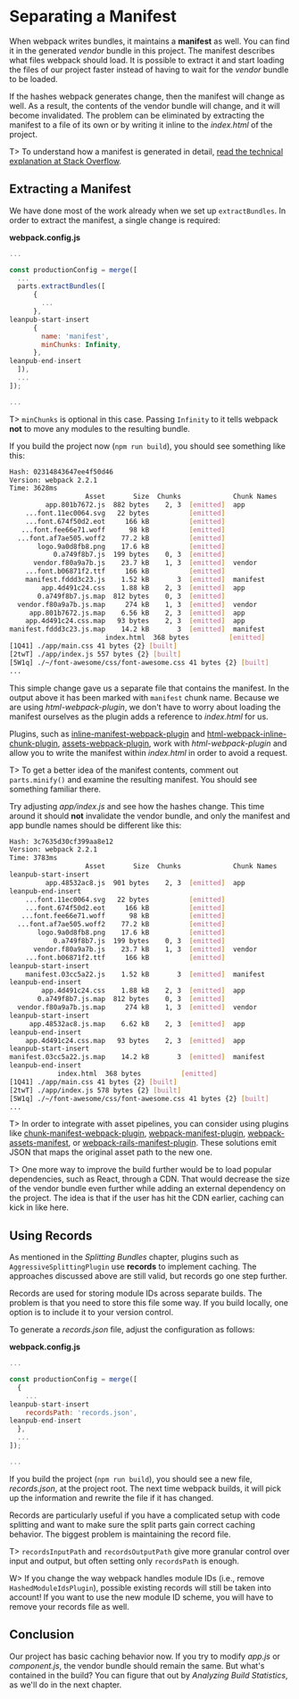 # Separating a Manifest

When webpack writes bundles, it maintains a **manifest** as well. You can find it in the generated *vendor* bundle in this project. The manifest describes what files webpack should load. It is possible to extract it and start loading the files of our project faster instead of having to wait for the *vendor* bundle to be loaded.

If the hashes webpack generates change, then the manifest will change as well. As a result, the contents of the vendor bundle will change, and it will become invalidated. The problem can be eliminated by extracting the manifest to a file of its own or by writing it inline to the *index.html* of the project.

T> To understand how a manifest is generated in detail, [read the technical explanation at Stack Overflow](https://stackoverflow.com/questions/39548175/can-someone-explain-webpacks-commonschunkplugin/39600793).

## Extracting a Manifest

We have done most of the work already when we set up `extractBundles`. In order to extract the manifest, a single change is required:

**webpack.config.js**

```javascript
...

const productionConfig = merge([
  ...
  parts.extractBundles([
      {
        ...
      },
leanpub-start-insert
      {
        name: 'manifest',
        minChunks: Infinity,
      },
leanpub-end-insert
  ]),
  ...
]);

...
```

T> `minChunks` is optional in this case. Passing `Infinity` to it tells webpack **not** to move any modules to the resulting bundle.

If you build the project now (`npm run build`), you should see something like this:

```bash
Hash: 02314843647ee4f50d46
Version: webpack 2.2.1
Time: 3628ms
                   Asset       Size  Chunks             Chunk Names
         app.801b7672.js  882 bytes    2, 3  [emitted]  app
    ...font.11ec0064.svg   22 bytes          [emitted]
    ...font.674f50d2.eot     166 kB          [emitted]
   ...font.fee66e71.woff      98 kB          [emitted]
  ...font.af7ae505.woff2    77.2 kB          [emitted]
       logo.9a0d8fb8.png    17.6 kB          [emitted]
           0.a749f8b7.js  199 bytes    0, 3  [emitted]
      vendor.f80a9a7b.js    23.7 kB    1, 3  [emitted]  vendor
    ...font.b06871f2.ttf     166 kB          [emitted]
    manifest.fddd3c23.js    1.52 kB       3  [emitted]  manifest
        app.4d491c24.css    1.88 kB    2, 3  [emitted]  app
       0.a749f8b7.js.map  812 bytes    0, 3  [emitted]
  vendor.f80a9a7b.js.map     274 kB    1, 3  [emitted]  vendor
     app.801b7672.js.map    6.56 kB    2, 3  [emitted]  app
    app.4d491c24.css.map   93 bytes    2, 3  [emitted]  app
manifest.fddd3c23.js.map    14.2 kB       3  [emitted]  manifest
                        index.html  368 bytes          [emitted]
[1Q41] ./app/main.css 41 bytes {2} [built]
[2twT] ./app/index.js 557 bytes {2} [built]
[5W1q] ./~/font-awesome/css/font-awesome.css 41 bytes {2} [built]
...
```

This simple change gave us a separate file that contains the manifest. In the output above it has been marked with `manifest` chunk name. Because we are using *html-webpack-plugin*, we don't have to worry about loading the manifest ourselves as the plugin adds a reference to *index.html* for us.

Plugins, such as [inline-manifest-webpack-plugin](https://www.npmjs.com/package/inline-manifest-webpack-plugin) and [html-webpack-inline-chunk-plugin](https://www.npmjs.com/package/html-webpack-inline-chunk-plugin), [assets-webpack-plugin](https://www.npmjs.com/package/assets-webpack-plugin), work with *html-webpack-plugin* and allow you to write the manifest within *index.html* in order to avoid a request.

T> To get a better idea of the manifest contents, comment out `parts.minify()` and examine the resulting manifest. You should see something familiar there.

Try adjusting *app/index.js* and see how the hashes change. This time around it should **not** invalidate the vendor bundle, and only the manifest and app bundle names should be different like this:

```bash
Hash: 3c7635d30cf399aa8e12
Version: webpack 2.2.1
Time: 3783ms
                   Asset       Size  Chunks             Chunk Names
leanpub-start-insert
         app.48532ac8.js  901 bytes    2, 3  [emitted]  app
leanpub-end-insert
    ...font.11ec0064.svg   22 bytes          [emitted]
    ...font.674f50d2.eot     166 kB          [emitted]
   ...font.fee66e71.woff      98 kB          [emitted]
  ...font.af7ae505.woff2    77.2 kB          [emitted]
       logo.9a0d8fb8.png    17.6 kB          [emitted]
           0.a749f8b7.js  199 bytes    0, 3  [emitted]
      vendor.f80a9a7b.js    23.7 kB    1, 3  [emitted]  vendor
    ...font.b06871f2.ttf     166 kB          [emitted]
leanpub-start-insert
    manifest.03cc5a22.js    1.52 kB       3  [emitted]  manifest
leanpub-end-insert
        app.4d491c24.css    1.88 kB    2, 3  [emitted]  app
       0.a749f8b7.js.map  812 bytes    0, 3  [emitted]
  vendor.f80a9a7b.js.map     274 kB    1, 3  [emitted]  vendor
leanpub-start-insert
     app.48532ac8.js.map    6.62 kB    2, 3  [emitted]  app
leanpub-end-insert
    app.4d491c24.css.map   93 bytes    2, 3  [emitted]  app
leanpub-start-insert
manifest.03cc5a22.js.map    14.2 kB       3  [emitted]  manifest
leanpub-end-insert
            index.html  368 bytes          [emitted]
[1Q41] ./app/main.css 41 bytes {2} [built]
[2twT] ./app/index.js 578 bytes {2} [built]
[5W1q] ./~/font-awesome/css/font-awesome.css 41 bytes {2} [built]
...
```

T> In order to integrate with asset pipelines, you can consider using plugins like [chunk-manifest-webpack-plugin](https://www.npmjs.com/package/chunk-manifest-webpack-plugin), [webpack-manifest-plugin](https://www.npmjs.com/package/webpack-manifest-plugin), [webpack-assets-manifest](https://www.npmjs.com/package/webpack-assets-manifest), or [webpack-rails-manifest-plugin](https://www.npmjs.com/package/webpack-rails-manifest-plugin). These solutions emit JSON that maps the original asset path to the new one.

T> One more way to improve the build further would be to load popular dependencies, such as React, through a CDN. That would decrease the size of the vendor bundle even further while adding an external dependency on the project. The idea is that if the user has hit the CDN earlier, caching can kick in like here.

## Using Records

As mentioned in the *Splitting Bundles* chapter, plugins such as `AggressiveSplittingPlugin` use **records** to implement caching. The approaches discussed above are still valid, but records go one step further.

Records are used for storing module IDs across separate builds. The problem is that you need to store this file some way. If you build locally, one option is to include it to your version control.

To generate a *records.json* file, adjust the configuration as follows:

**webpack.config.js**

```javascript
...

const productionConfig = merge([
  {
    ...
leanpub-start-insert
    recordsPath: 'records.json',
leanpub-end-insert
  },
  ...
]);

...
```

If you build the project (`npm run build`), you should see a new file, *records.json*, at the project root. The next time webpack builds, it will pick up the information and rewrite the file if it has changed.

Records are particularly useful if you have a complicated setup with code splitting and want to make sure the split parts gain correct caching behavior. The biggest problem is maintaining the record file.

T> `recordsInputPath` and `recordsOutputPath` give more granular control over input and output, but often setting only `recordsPath` is enough.

W> If you change the way webpack handles module IDs (i.e., remove `HashedModuleIdsPlugin`), possible existing records will still be taken into account! If you want to use the new module ID scheme, you will have to remove your records file as well.

## Conclusion

Our project has basic caching behavior now. If you try to modify *app.js* or *component.js*, the vendor bundle should remain the same. But what's contained in the build? You can figure that out by *Analyzing Build Statistics*, as we'll do in the next chapter.
